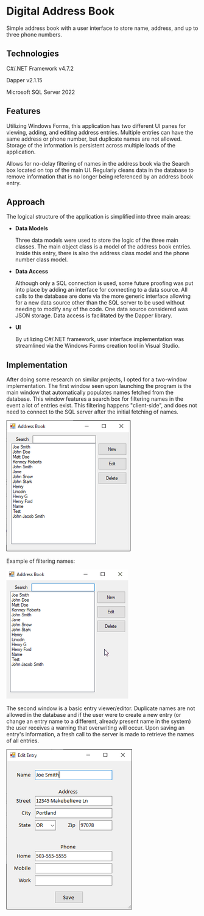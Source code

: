 # Digital Address Book
Simple address book with a user interface to store name, address, and up to three phone numbers.

## Technologies
C#/.NET Framework v4.7.2

Dapper v2.1.15

Microsoft SQL Server 2022

## Features

Utilizing Windows Forms, this application has two different UI panes for viewing, adding, and editing address entries. Multiple entries can have the same address or phone number, but duplicate names are not allowed. Storage of the information is persistent across multiple loads of the application.

Allows for no-delay filtering of names in the address book via the Search box located on top of the main UI. Regularly cleans data in the database to remove information that is no longer being referenced by an address book entry.

## Approach

The logical structure of the application is simplified into three main areas:
* **Data Models**
  
  Three data models were used to store the logic of the three main classes. The main object class is a model of the address book entries. Inside this entry, there is also the address class model and the phone number class model.
* **Data Access**

  Although only a SQL connection is used, some future proofing was put into place by adding an interface for connecting to a data source. All calls to the database are done via the more generic interface allowing for a new data source other than the SQL server to be used without needing to modify any of the code. One data source considered was JSON storage. Data access is facilitated by the Dapper library.
* **UI**

  By utilizing C#/.NET framework, user interface implementation was streamlined via the Windows Forms creation tool in Visual Studio.

## Implementation
After doing some research on similar projects, I opted for a two-window implementation. The first window seen upon launching the program is the main window that automatically populates names fetched from the database. This window features a search box for filtering names in the event a lot of entries exist. This filtering happens "client-side", and does not need to connect to the SQL server after the initial fetching of names.

![](./AddressBookLibrary/imgs/MainScreen.PNG)

Example of filtering names:

![](./AddressBookLibrary/imgs/Filtering.gif)

The second window is a basic entry viewer/editor. Duplicate names are not allowed in the database and if the user were to create a new entry (or change an entry name to a different, already present name in the system) the user receives a warning that overwriting will occur. Upon saving an entry's information, a fresh call to the server is made to retrieve the names of all entries.

![](./AddressBookLibrary/imgs/EditScreen.PNG)
